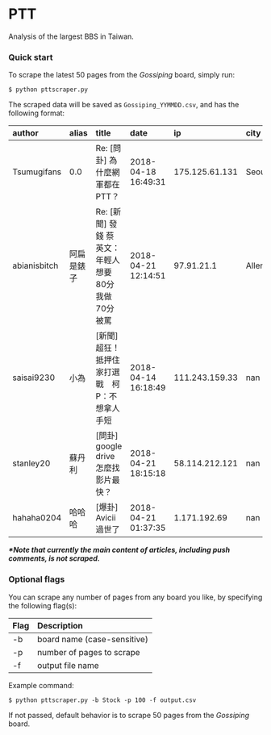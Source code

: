 # PTT
Analysis of the largest BBS in Taiwan.

### Quick start

To scrape the latest 50 pages from the *Gossiping* board, simply run:

```shell
$ python pttscraper.py
```

The scraped data will be saved as ```Gossiping_YYMMDD.csv```, and has the following format:

| author       | alias      | title                                                 | date                | ip             | city      | country            |   ups |   downs |   comments | url                                                      |
|:-------------|:-----------|:------------------------------------------------------|:--------------------|:---------------|:----------|:-------------------|------:|--------:|-----------:|:---------------------------------------------------------|
| Tsumugifans  | 0.0        | Re: [問卦] 為什麼網軍都在PTT？                        | 2018-04-18 16:49:31 | 175.125.61.131 | Seoul     | Korea, Republic of |  1381 |      13 |        100 | https://www.ptt.cc/bbs/Gossiping/M.1524041373.A.35A.html |
| abianisbitch | 阿扁是錶子 | Re: [新聞]  發錢  蔡英文：年輕人想要80分 我做70分被罵 | 2018-04-21 12:14:51 | 97.91.21.1     | Allendale | United States      |  1279 |      89 |        122 | https://www.ptt.cc/bbs/Gossiping/M.1524284094.A.9F3.html |
| saisai9230   | 小為       | [新聞] 超狂！抵押住家打選戰　柯P：不想拿人手短        | 2018-04-14 16:18:49 | 111.243.159.33 | nan       | Taiwan             |  1139 |      66 |        277 | https://www.ptt.cc/bbs/Gossiping/M.1523693933.A.3F4.html |
| stanley20    | 蘇丹利     | [問卦] google drive 怎麼找影片最快？                  | 2018-04-21 18:15:18 | 58.114.212.121 | nan       | Taiwan             |   984 |      25 |         66 | https://www.ptt.cc/bbs/Gossiping/M.1524305721.A.CA2.html |
| hahaha0204   | 哈哈哈     | [爆卦] Avicii 過世了                                  | 2018-04-21 01:37:35 | 1.171.192.69   | nan       | Taiwan             |   951 |     100 |        213 | https://www.ptt.cc/bbs/Gossiping/M.1524245858.A.F5B.html |

_**\*Note that currently the main content of articles, including push comments, is not scraped.**_

### Optional flags

You can scrape any number of pages from any board you like, by specifying the following flag(s):

| Flag | Description                 |
|:-----|:----------------------------|
| -b   | board name (case-sensitive) |
| -p   | number of pages to scrape   |
| -f   | output file name            |

Example command:

```shell
$ python pttscraper.py -b Stock -p 100 -f output.csv
```

If not passed, default behavior is to scrape 50 pages from the *Gossiping* board.